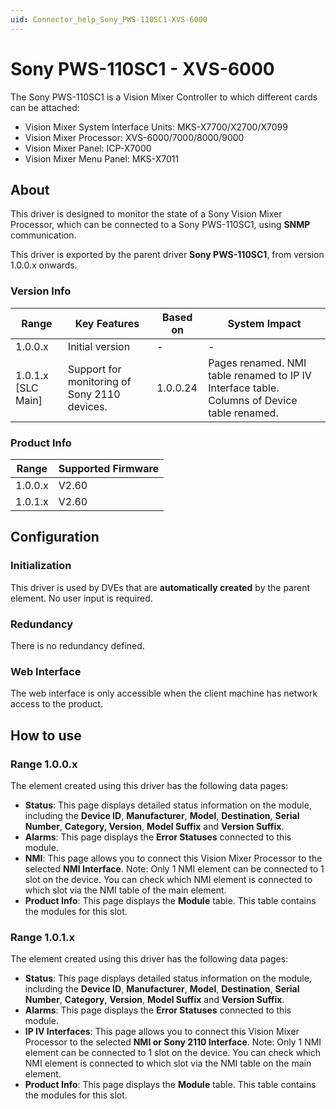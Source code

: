 ```yaml
---
uid: Connector_help_Sony_PWS-110SC1-XVS-6000
---
```


# Sony PWS-110SC1 - XVS-6000

The Sony PWS-110SC1 is a Vision Mixer Controller to which different cards can be attached:

- Vision Mixer System Interface Units: MKS-X7700/X2700/X7099
- Vision Mixer Processor: XVS-6000/7000/8000/9000
- Vision Mixer Panel: ICP-X7000
- Vision Mixer Menu Panel: MKS-X7011

## About

This driver is designed to monitor the state of a Sony Vision Mixer Processor, which can be connected to a Sony PWS-110SC1, using **SNMP** communication.

This driver is exported by the parent driver **Sony PWS-110SC1**, from version 1.0.0.x onwards.

### Version Info

| **Range**            | **Key Features**                             | **Based on** | **System Impact**                                                                           |
|----------------------|----------------------------------------------|--------------|---------------------------------------------------------------------------------------------|
| 1.0.0.x              | Initial version                              | \-           | \-                                                                                          |
| 1.0.1.x \[SLC Main\] | Support for monitoring of Sony 2110 devices. | 1.0.0.24     | Pages renamed. NMI table renamed to IP IV Interface table. Columns of Device table renamed. |

### Product Info

| **Range** | **Supported Firmware** |
|-----------|------------------------|
| 1.0.0.x   | V2.60                  |
| 1.0.1.x   | V2.60                  |

## Configuration

### Initialization

This driver is used by DVEs that are **automatically created** by the parent element. No user input is required.

### Redundancy

There is no redundancy defined.

### Web Interface

The web interface is only accessible when the client machine has network access to the product.

## How to use

### Range 1.0.0.x

The element created using this driver has the following data pages:

- **Status**: This page displays detailed status information on the module, including the **Device ID**, **Manufacturer**, **Model**, **Destination**, **Serial Number**, **Category, Version**, **Model Suffix** and **Version Suffix**.
- **Alarms**: This page displays the **Error Statuses** connected to this module.
- **NMI**: This page allows you to connect this Vision Mixer Processor to the selected **NMI Interface**.
  Note: Only 1 NMI element can be connected to 1 slot on the device. You can check which NMI element is connected to which slot via the NMI table of the main element.
- **Product Info**: This page displays the **Module** table. This table contains the modules for this slot.

### Range 1.0.1.x

The element created using this driver has the following data pages:

- **Status**: This page displays detailed status information on the module, including the **Device ID**, **Manufacturer**, **Model**, **Destination**, **Serial Number**, **Category**, **Version**, **Model Suffix** and **Version Suffix**.
- **Alarms**: This page displays the **Error Statuses** connected to this module.
- **IP IV Interfaces**: This page allows you to connect this Vision Mixer Processor to the selected **NMI or Sony 2110 Interface**.
  Note: Only 1 NMI element can be connected to 1 slot on the device. You can check which NMI element is connected to which slot via the NMI table on the main element.
- **Product Info**: This page displays the **Module** table. This table contains the modules for this slot.
